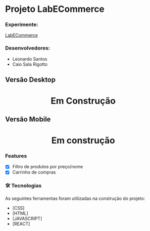 # Projeto LabECommerce

### Experimente: 
<a href="https://nonchalant-offer.surge.sh/"> LabECommerce </a>

### Desenvolvedores: 
- Leonardo Santos
- Caio Sala Rigotto


## Versão Desktop
<h1 align="center">
  Em Construção
</h1>


## Versão Mobile

<h1 align="center">
  Em construção
</h1>

### Features

- [x] Filtro de produtos por preço/nome
- [x] Carrinho de compras

### 🛠 Tecnologias

As seguintes ferramentas foram utilizadas na construção do projeto:

- [CSS]
- [HTML]
- [JAVASCRIPT]
- [REACT]
